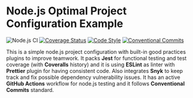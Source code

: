 # Node.js Optimal Project Configuration Example
![Node.js CI](https://github.com/cesgarpas/optimal-nodejs-configuration/workflows/Node.js%20CI/badge.svg?branch=master)
[![Coverage Status](https://coveralls.io/repos/github/cesgarpas/optimal-nodejs-configuration/badge.svg?branch=master)](https://coveralls.io/github/cesgarpas/optimal-nodejs-configuration?branch=master) 
[![Code Style](https://img.shields.io/badge/code_style-prettier-ff69b4.svg?style=flat-square)](https://gitter.im/jlongster/prettier) 
[![Conventional Commits](https://img.shields.io/badge/Conventional%20Commits-1.0.0-yellow.svg)](https://conventionalcommits.org)

This is a simple node.js project configuration with built-in good practices plugins to improve teamwork. It packs **Jest** for functional testing and test coverage (with **Coveralls** history) and it is using **ESLint** as linter with **Prettier** plugin for having consistent code. Also integrates **Snyk** to keep track and fix possible dependency vulnerability issues. It has an active **GitHub Actions** workflow for node.js testing and it follows **Conventional Commits** standard.
